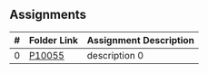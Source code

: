 ##  Assignments

|   #   | Folder Link | Assignment Description |
| :---: | ----------- | ---------------------- |
|   0   | [P10055](./P10055)    | description 0          |
